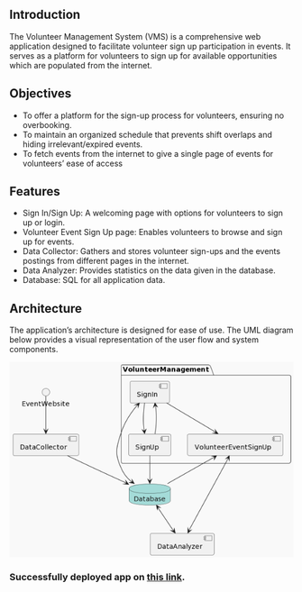 ## Introduction
The Volunteer Management System (VMS) is a comprehensive web application designed to facilitate volunteer sign up participation in events. It serves as a platform for volunteers to sign up for available opportunities which are populated from the internet.

## Objectives
- To offer a platform for the sign-up process for volunteers, ensuring no overbooking.
- To maintain an organized schedule that prevents shift overlaps and hiding irrelevant/expired events.
- To fetch events from the internet to give a single page of events for volunteers’ ease of access

## Features
- Sign In/Sign Up: A welcoming page with options for volunteers to sign up or login.
- Volunteer Event Sign Up page: Enables volunteers to browse and sign up for events.
- Data Collector: Gathers and stores volunteer sign-ups and the events postings from different pages in the internet.
- Data Analyzer: Provides statistics on the data given in the database.
- Database: SQL for all application data.


## Architecture
The application’s architecture is designed for ease of use. The UML diagram below provides a visual representation of the user flow and system components.

![ProjectArchitecture2.png](ProjectArchitecture2.png)

### Successfully deployed app on [this link](https://volunteeringmanagement-effc1f30f74b.herokuapp.com/).